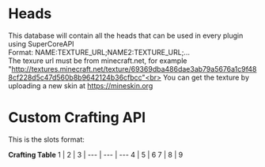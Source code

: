 # Heads
This database will contain all the heads that can be used in every plugin using SuperCoreAPI<br>
Format: NAME:TEXTURE_URL;NAME2:TEXTURE_URL;...<br>
The texure url must be from minecraft.net, for example "http://textures.minecraft.net/texture/69369dba486dae3ab79a5676a1c9f488cf228d5c47d560b8b9642124b36cfbcc"<br>
You can get the texture by uploading a new skin at https://mineskin.org<br>

# Custom Crafting API
This is the slots format:

**Crafting Table**
 1 | 2 | 3 |
--- | --- | --- 
4 | 5 | 6
7 | 8 | 9
